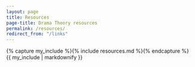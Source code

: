 ```yaml
---
layout: page
title: Resources
page-title: Drama Theory resources
permalink: /resources/
redirect_from: "/links"
---
```


{% capture my_include %}{% include resources.md %}{% endcapture %}
{{ my_include | markdownify }}
